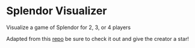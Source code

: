 # Splendor Visualizer

Visualize a game of Splendor for 2, 3, or 4 players

Adapted from this [repo](https://github.com/cestpasphoto/cestpasphoto.github.io/) be sure to check it out and give the creator a star!
